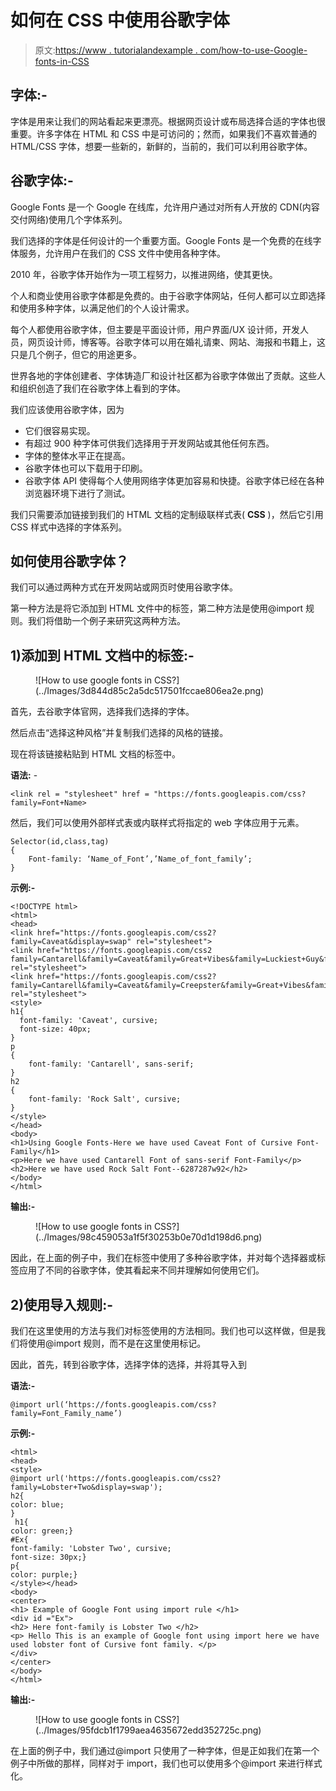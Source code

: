 # 如何在 CSS 中使用谷歌字体

> 原文:[https://www . tutorialandexample . com/how-to-use-Google-fonts-in-CSS](https://www.tutorialandexample.com/how-to-use-google-fonts-in-css)

## 字体:-

字体是用来让我们的网站看起来更漂亮。根据网页设计或布局选择合适的字体也很重要。许多字体在 HTML 和 CSS 中是可访问的；然而，如果我们不喜欢普通的 HTML/CSS 字体，想要一些新的，新鲜的，当前的，我们可以利用谷歌字体。

## 谷歌字体:-

Google Fonts 是一个 Google 在线库，允许用户通过对所有人开放的 CDN(内容交付网络)使用几个字体系列。

我们选择的字体是任何设计的一个重要方面。Google Fonts 是一个免费的在线字体服务，允许用户在我们的 CSS 文件中使用各种字体。

2010 年，谷歌字体开始作为一项工程努力，以推进网络，使其更快。

个人和商业使用谷歌字体都是免费的。由于谷歌字体网站，任何人都可以立即选择和使用多种字体，以满足他们的个人设计需求。

每个人都使用谷歌字体，但主要是平面设计师，用户界面/UX 设计师，开发人员，网页设计师，博客等。谷歌字体可以用在婚礼请柬、网站、海报和书籍上，这只是几个例子，但它的用途更多。

世界各地的字体创建者、字体铸造厂和设计社区都为谷歌字体做出了贡献。这些人和组织创造了我们在谷歌字体上看到的字体。

我们应该使用谷歌字体，因为

*   它们很容易实现。
*   有超过 900 种字体可供我们选择用于开发网站或其他任何东西。
*   字体的整体水平正在提高。
*   谷歌字体也可以下载用于印刷。
*   谷歌字体 API 使得每个人使用网络字体更加容易和快捷。谷歌字体已经在各种浏览器环境下进行了测试。

我们只需要添加链接到我们的 HTML 文档的定制级联样式表( **CSS** )，然后它引用 CSS 样式中选择的字体系列。

## 如何使用谷歌字体？

我们可以通过两种方式在开发网站或网页时使用谷歌字体。

第一种方法是将它添加到 HTML 文件中的<link>标签，第二种方法是使用@import 规则。我们将借助一个例子来研究这两种方法。

## 1)添加到 HTML 文档中的<link>标签:-

<figure class="wp-block-image">![How to use google fonts in CSS?](../Images/3d844d85c2a5dc517501fccae806ea2e.png)</figure>

首先，去谷歌字体官网，选择我们选择的字体。

然后点击“选择这种风格”并复制我们选择的风格的链接。

现在将该链接粘贴到 HTML 文档的<link>标签中。

**语法:** -

```
<link rel = "stylesheet" href = "https://fonts.googleapis.com/css?family=Font+Name>  
```

然后，我们可以使用外部样式表或内联样式将指定的 web 字体应用于元素。

```
Selector(id,class,tag)
{
	Font-family: ‘Name_of_Font’,’Name_of_font_family’;
} 
```

**示例:-**

```
<!DOCTYPE html>
<html>
<head>
<link href="https://fonts.googleapis.com/css2?family=Caveat&display=swap" rel="stylesheet">
<link href="https://fonts.googleapis.com/css2 family=Cantarell&family=Caveat&family=Great+Vibes&family=Luckiest+Guy&family=Tapestry&display=swap" rel="stylesheet">
<link href="https://fonts.googleapis.com/css2?family=Cantarell&family=Caveat&family=Creepster&family=Great+Vibes&family=Luckiest+Guy&family=Rock+Salt&family=Tapestry&display=swap" rel="stylesheet">
<style>
h1{
  font-family: 'Caveat', cursive;
  font-size: 40px;
}
p
{
	font-family: 'Cantarell', sans-serif;
}
h2
{
	font-family: 'Rock Salt', cursive;
}
</style>
</head>
<body>
<h1>Using Google Fonts-Here we have used Caveat Font of Cursive Font-Family</h1>
<p>Here we have used Cantarell Font of sans-serif Font-Family</p>
<h2>Here we have used Rock Salt Font--6287287w92</h2>
</body>
</html> 
```

**输出:-**

<figure class="wp-block-image">![How to use google fonts in CSS?](../Images/98c459053a1f5f30253b0e70d1d198d6.png)</figure>

因此，在上面的例子中，我们在<link>标签中使用了多种谷歌字体，并对每个选择器或标签应用了不同的谷歌字体，使其看起来不同并理解如何使用它们。

## 2)使用导入规则:-

我们在这里使用的方法与我们对<link>标签使用的方法相同。我们也可以这样做，但是我们将使用@import 规则，而不是在这里使用<link>标记。

因此，首先，转到谷歌字体，选择字体的选择，并将其导入到

**语法:-**

```
@import url(‘https://fonts.googleapis.com/css?family=Font_Family_name’)
```

**示例:-**

```
<html>
<head>
<style>
@import url('https://fonts.googleapis.com/css2?family=Lobster+Two&display=swap');
h2{
color: blue;
}
 h1{
color: green;}
#Ex{
font-family: 'Lobster Two', cursive;
font-size: 30px;}
p{
color: purple;}
</style></head>
<body>
<center>
<h1> Example of Google Font using import rule </h1>
<div id ="Ex">
<h2> Here font-family is Lobster Two </h2>
<p> Hello This is an example of Google font using import here we have used lobster font of Cursive font family. </p>
</div>
</center>
</body>
</html> 
```

**输出:-**

<figure class="wp-block-image">![How to use google fonts in CSS?](../Images/95fdcb1f1799aea4635672edd352725c.png)</figure>

在上面的例子中，我们通过@import 只使用了一种字体，但是正如我们在第一个例子中所做的那样，同样对于 import，我们也可以使用多个@import 来进行样式化。